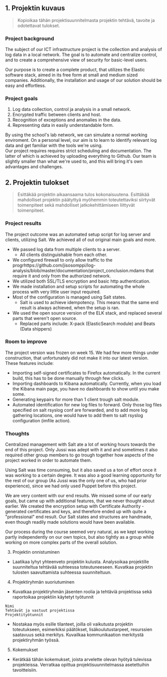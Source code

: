 ## 1. Projektin kuvaus
>Kopioikaa tähän projektisuunnitelmasta projektin tehtävä, tavoite ja odotettavat tulokset.
### Project background
The subject of our ICT infrastructure project is the collection and analysis of log data in a local network. The goal is to automate and centralize control, and to create a comprehensive view of security for basic-level users. 

Our purpose is to create a complete product, that utilizes the Elastic software stack, aimed in its free form at small and medium sized companies. Additionally, the installation and usage of our solution should be easy and effortless.

### Project goals 
1) Log data collection, control ja analysis in a small network.  
2) Encrypted traffic between clients and host.
3) Recognition of exceptions and anomalies in the data.  
4) Representing data in easily understandable form.  

By using the school's lab network, we can simulate a normal working enviroment. On a personal level, our aim is to learn to identify relevant log data and get familiar with the tools we're using.  
Our project requires requires strict scheduling and documentation. The latter of which is achieved by uploading everything to Github. Our team is slightly smaller than what we're used to, and this will bring it's own advantages and challenges.

## 2. Projektin tulokset
>Esittäkää projektin aikaansaama tulos kokonaisuutena. Esittäkää mahdolliset projektin päätyttyä myöhemmin toteutettaviksi siirtyvät toimenpiteet sekä mahdolliset jatkokehittämiseen liittyvät toimenpiteet.

### Project results
The project outcome was an automated setup script for log server and clients, utilizing Salt. We achieved all of out original main goals and more.
- We passed log data from multiple clients to a server.
  - All clients distinguishable from each other.
- We configured firewall to only allow traffic to the progrhttps://github.com/jisosomppi/log-analysis/blob/master/documentation/project_conclusion.mdams that require it and only from the authorized network.
- We utilized both SSL/TLS encryption and basic http authentication.
- We made installation and setup scripts for automating the whole process with very little user input required.
- Most of the configuration is managed using Salt states.
  - Salt is used to achieve idempotency. This means that the same end result is always achieved, when the setup is ran.
- We used the open source version of the ELK stack, and replaced several parts that weren't open source.
  - Replaced parts include: X-pack (ElasticSearch module) and Beats (Data shippers) 

### Room to improve
The project version was frozen on week 15. We had few more things under construction, that unfortunately did not make it into our latest version. These features include:  
- Importing self-signed certificates to Firefox automatically. In the current build, this has to be done manually through few clicks.
- Importing dashboards to Kibana automatically. Currently, when you load the Kibana main page, you have no dashboards to show until you make some.
- Generating keypairs for more than 1 client trough salt module.
- Automated identification for new log files to forward. Only those log files specified on salt rsyslog conf are forwarded, and to add more log gathering locations, one would have to add them to salt rsyslog configuration (imfile action).

### Thoughts
Centralized management with Salt ate a lot of working hours towards the end of this project. Only Jussi was adept with it and and sometimes it also required other group members to go trough together how aspects of the project worked in order to automate them.

Using Salt was time consuming, but it also saved us a ton of effort once it was working to a certain degree. It was also a good learning opportunity for the rest of our group (As Jussi was the only one of us, who had prior experience), since we had only used Puppet before this project. 

We are very content with our end results. We missed some of our early goals, but came up with additional features, that we never thought about earlier. We created the encryption setup with Certificate Authority -generated certificates and keys, and therefore ended up with quite a "professional" end result. Our Salt states and structures are handmade, even though readily made solutions would have been available.

Our process during the course seemed very natural, as we kept working partly independently on our own topics, but also tightly as a group while working on more complex parts of the overall solution.


3. Projektin onnistuminen
* Laatikaa lyhyt yhteenveto projektin kulusta. Analysoikaa projektille suunniteltua tehtävää suhteessa toteutuneeseen. Kuvatkaa projektin tulosten saavuttamista suhteessa suunniteltuun.


4. Projektiryhmän suoriutuminen
* Kuvatkaa projektiryhmän jäsenten roolia ja tehtäviä projektissa sekä raportoikaa projektiin käytetyt työtunnit 
```
Nimi  
Tehtävät ja vastuut projektissa  
Projektityötunnit  
```
* Nostakaa myös esille tilanteet, joilla oli vaikutusta projektin toteutukseen, esimerkiksi päätökset, lisäkoulutustarpeet, resurssien saatavuus sekä merkitys. 
Kuvailkaa kommunikaation merkitystä projektiryhmän työssä.
5. Kokemukset
* Kerätkää tähän kokemukset, joista arvelette olevan hyötyä tulevissa projekteissa. Verratkaa opittua projektisuunnitelmassa asetettuihin tavoitteisiin.
